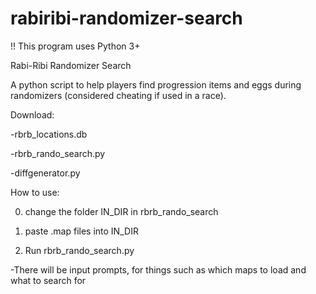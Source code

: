 # rabiribi-randomizer-search
!! This program uses Python 3+

Rabi-Ribi Randomizer Search

A python script to help players find progression items and eggs during randomizers (considered cheating if used in a race).

Download:

-rbrb_locations.db

-rbrb_rando_search.py

-diffgenerator.py

How to use:

0. change the folder IN_DIR in rbrb_rando_search

1. paste .map files into IN_DIR

2. Run rbrb_rando_search.py

-There will be input prompts, for things such as which maps to load and what to search for
